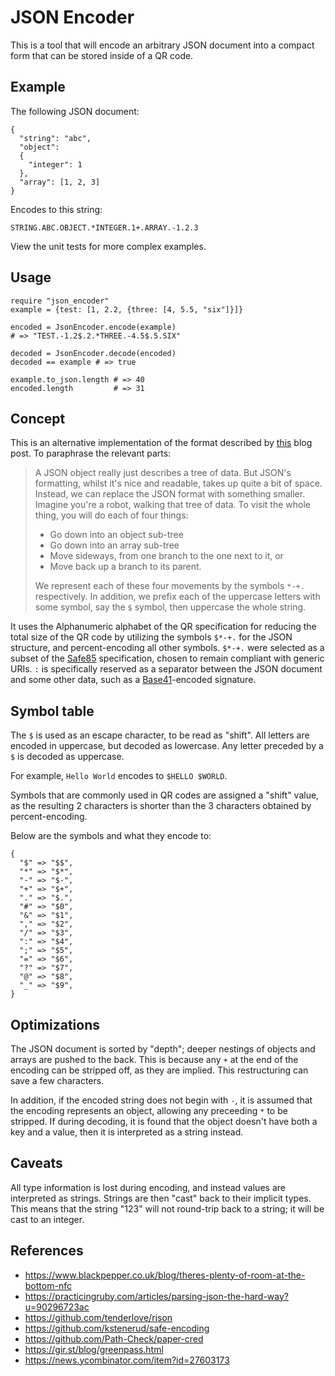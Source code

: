 # JSON Encoder

This is a tool that will encode an arbitrary JSON document into a compact form that can be stored inside of a QR code.

## Example

The following JSON document:

```
{
  "string": "abc",
  "object":
  {
    "integer": 1
  },
  "array": [1, 2, 3]
}
```

Encodes to this string:

```
STRING.ABC.OBJECT.*INTEGER.1+.ARRAY.-1.2.3
```

View the unit tests for more complex examples.

## Usage

```
require "json_encoder"
example = {test: [1, 2.2, {three: [4, 5.5, "six"]}]}

encoded = JsonEncoder.encode(example)
# => "TEST.-1.2$.2.*THREE.-4.5$.5.SIX"

decoded = JsonEncoder.decode(encoded)
decoded == example # => true

example.to_json.length # => 40
encoded.length         # => 31
```

## Concept

This is an alternative implementation of the format described by [this](https://www.blackpepper.co.uk/blog/theres-plenty-of-room-at-the-bottom-nfc) blog post. To paraphrase the relevant parts:

> A JSON object really just describes a tree of data. But JSON's formatting, whilst it's nice and readable, takes up quite a bit of space. Instead, we can replace the JSON format with something smaller. Imagine you're a robot, walking that tree of data. To visit the whole thing, you will do each of four things:
>
> - Go down into an object sub-tree
> - Go down into an array sub-tree
> - Move sideways, from one branch to the one next to it, or
> - Move back up a branch to its parent.
>
> We represent each of these four movements by the symbols `*-+.` respectively.
> In addition, we prefix each of the uppercase letters with some symbol, say the `$` symbol, then uppercase the whole string.

It uses the Alphanumeric alphabet of the QR specification for reducing the total size of the QR code by utilizing the symbols `$*-+.` for the JSON structure, and percent-encoding all other symbols. `$*-+.` were selected as a subset of the [Safe85](https://github.com/kstenerud/safe-encoding/blob/master/safe85-specification.md) specification, chosen to remain compliant with generic URIs. `:` is specifically reserved as a separator between the JSON document and some other data, such as a [Base41]()-encoded signature.

## Symbol table

The `$` is used as an escape character, to be read as "shift". All letters are encoded in uppercase, but decoded as lowercase. Any letter preceded by a `$` is decoded as uppercase.

For example, `Hello World` encodes to `$HELLO $WORLD`.

Symbols that are commonly used in QR codes are assigned a "shift" value, as the resulting 2 characters is shorter than the 3 characters obtained by percent-encoding.

Below are the symbols and what they encode to:

```
{
  "$" => "$$",
  "*" => "$*",
  "-" => "$-",
  "+" => "$+",
  "." => "$.",
  "#" => "$0",
  "&" => "$1",
  "," => "$2",
  "/" => "$3",
  ":" => "$4",
  ";" => "$5",
  "=" => "$6",
  "?" => "$7",
  "@" => "$8",
  "_" => "$9",
}
```

## Optimizations

The JSON document is sorted by "depth"; deeper nestings of objects and arrays are pushed to the back. This is because any `+` at the end of the encoding can be stripped off, as they are implied. This restructuring can save a few characters.

In addition, if the encoded string does not begin with `-`, it is assumed that the encoding represents an object, allowing any preceeding `*` to be stripped. If during decoding, it is found that the object doesn't have both a key and a value, then it is interpreted as a string instead.

## Caveats

All type information is lost during encoding, and instead values are interpreted as strings. Strings are then "cast" back to their implicit types. This means that the string "123" will not round-trip back to a string; it will be cast to an integer.

## References

- https://www.blackpepper.co.uk/blog/theres-plenty-of-room-at-the-bottom-nfc
- https://practicingruby.com/articles/parsing-json-the-hard-way?u=90296723ac
- https://github.com/tenderlove/rjson
- https://github.com/kstenerud/safe-encoding
- https://github.com/Path-Check/paper-cred
- https://gir.st/blog/greenpass.html
- https://news.ycombinator.com/item?id=27603173